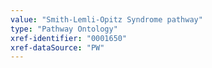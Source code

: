```yaml
---
value: "Smith-Lemli-Opitz Syndrome pathway"
type: "Pathway Ontology"
xref-identifier: "0001650"
xref-dataSource: "PW"
---
```

